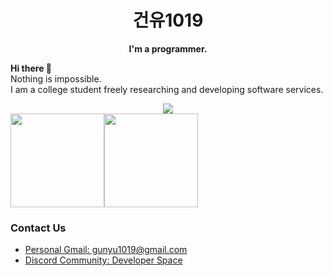 
<h1 align="center">건유1019</h1>
<p align="center">
  <b>I'm a programmer.</b>
</p>


**Hi there 👋**<br/>
Nothing is impossible.<br/>
I am a college student freely researching and developing software services.

<center>
  <img src="https://github-profile-trophy.vercel.app?username=gunyu1019&theme=dracula&column=-1&row=1&margin-w=8&margin-h=8&no-bg=false&no-frame=false&order=4" />
</center>
<div style="display: flex;">
  <img max-width="45%" src="https://github-readme-stats.vercel.app/api?username=gunyu1019&count_private=true&show_icons=true&theme=tokyonight" height="150" />
  <a href="https://solved.ac/profile/gunyu1019">
    <img max-width="45%" src="http://mazassumnida.wtf/api/v2/generate_badge?boj=gunyu1019" height="150" />
  </a>
</div>

### Contact Us
<ul>
  <li><a href="mailto:gunyu1019@gmail.com">
    Personal Gmail: gunyu1019@gmail.com
  </a></li>
  <li><a href="https://discord.gg/YWUvFQ69us">Discord Community: Developer Space</a></li>
  <!--- <li><a href="mailto:gunyu1019@yhs.kr">
    Offical mail: gunyu1019@yhs.kr
  </a></li> --->
</ul>
